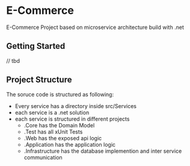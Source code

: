 # E-Commerce
E-Commerce Project based on microservice architecture build with .net


## Getting Started 
// tbd


## Project Structure

The soruce code is structured as following:

- Every service has a directory inside src/Services
- each service is a .net solution
- each service is structured in different projects
  - .Core has the Domain Model
  - .Test has all xUnit Tests
  - .Web has the exposed api logic
  - .Application has the application logic
  - .Infrastructure has the database implemention and inter service communication